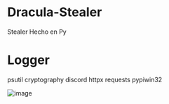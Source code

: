 # Dracula-Stealer
Stealer Hecho en Py

# Logger
psutil
cryptography
discord
httpx
requests
pypiwin32

![image](https://github.com/user-attachments/assets/1f9b4f7d-d323-4cae-a30b-d3bed9efea5b)
